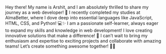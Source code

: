 Hey there! My name is Arshit, and I am absolutely thrilled to share my journey as a web developer! 🚀 I recently completed my studies at AlmaBetter, where I dove deep into essential languages like JavaScript, HTML, CSS, and Python! 💻✨
I am a passionate self-learner, always eager to expand my skills and knowledge in web development! I love creating innovative solutions that make a difference! 🌟 I can’t wait to bring my enthusiasm and expertise to exciting projects and collaborate with amazing teams! Let’s create something awesome together! 🎨🙌
